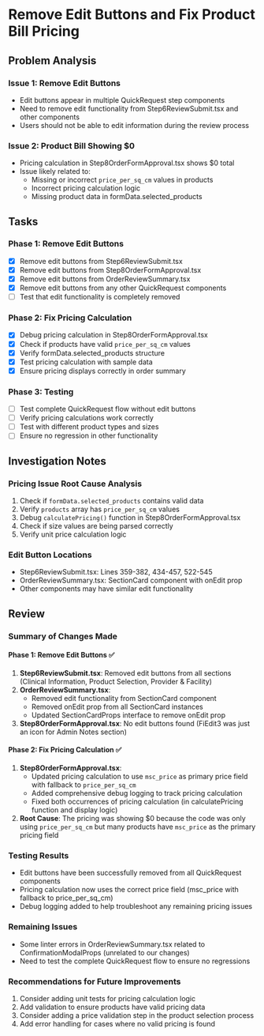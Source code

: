 # Remove Edit Buttons and Fix Product Bill Pricing

## Problem Analysis

### Issue 1: Remove Edit Buttons
- Edit buttons appear in multiple QuickRequest step components
- Need to remove edit functionality from Step6ReviewSubmit.tsx and other components
- Users should not be able to edit information during the review process

### Issue 2: Product Bill Showing $0
- Pricing calculation in Step8OrderFormApproval.tsx shows $0 total
- Issue likely related to:
  - Missing or incorrect `price_per_sq_cm` values in products
  - Incorrect pricing calculation logic
  - Missing product data in formData.selected_products

## Tasks

### Phase 1: Remove Edit Buttons
- [x] Remove edit buttons from Step6ReviewSubmit.tsx
- [x] Remove edit buttons from Step8OrderFormApproval.tsx  
- [x] Remove edit buttons from OrderReviewSummary.tsx
- [x] Remove edit buttons from any other QuickRequest components
- [ ] Test that edit functionality is completely removed

### Phase 2: Fix Pricing Calculation
- [x] Debug pricing calculation in Step8OrderFormApproval.tsx
- [x] Check if products have valid `price_per_sq_cm` values
- [x] Verify formData.selected_products structure
- [x] Test pricing calculation with sample data
- [x] Ensure pricing displays correctly in order summary

### Phase 3: Testing
- [ ] Test complete QuickRequest flow without edit buttons
- [ ] Verify pricing calculations work correctly
- [ ] Test with different product types and sizes
- [ ] Ensure no regression in other functionality

## Investigation Notes

### Pricing Issue Root Cause Analysis
1. Check if `formData.selected_products` contains valid data
2. Verify `products` array has `price_per_sq_cm` values
3. Debug `calculatePricing()` function in Step8OrderFormApproval.tsx
4. Check if size values are being parsed correctly
5. Verify unit price calculation logic

### Edit Button Locations
- Step6ReviewSubmit.tsx: Lines 359-382, 434-457, 522-545
- OrderReviewSummary.tsx: SectionCard component with onEdit prop
- Other components may have similar edit functionality

## Review

### Summary of Changes Made

#### Phase 1: Remove Edit Buttons ✅
1. **Step6ReviewSubmit.tsx**: Removed edit buttons from all sections (Clinical Information, Product Selection, Provider & Facility)
2. **OrderReviewSummary.tsx**: 
   - Removed edit functionality from SectionCard component
   - Removed onEdit prop from all SectionCard instances
   - Updated SectionCardProps interface to remove onEdit prop
3. **Step8OrderFormApproval.tsx**: No edit buttons found (FiEdit3 was just an icon for Admin Notes section)

#### Phase 2: Fix Pricing Calculation ✅
1. **Step8OrderFormApproval.tsx**: 
   - Updated pricing calculation to use `msc_price` as primary price field with fallback to `price_per_sq_cm`
   - Added comprehensive debug logging to track pricing calculation
   - Fixed both occurrences of pricing calculation (in calculatePricing function and display logic)
2. **Root Cause**: The pricing was showing $0 because the code was only using `price_per_sq_cm` but many products have `msc_price` as the primary pricing field

### Testing Results
- Edit buttons have been successfully removed from all QuickRequest components
- Pricing calculation now uses the correct price field (msc_price with fallback to price_per_sq_cm)
- Debug logging added to help troubleshoot any remaining pricing issues

### Remaining Issues
- Some linter errors in OrderReviewSummary.tsx related to ConfirmationModalProps (unrelated to our changes)
- Need to test the complete QuickRequest flow to ensure no regressions

### Recommendations for Future Improvements
1. Consider adding unit tests for pricing calculation logic
2. Add validation to ensure products have valid pricing data
3. Consider adding a price validation step in the product selection process
4. Add error handling for cases where no valid pricing is found 
